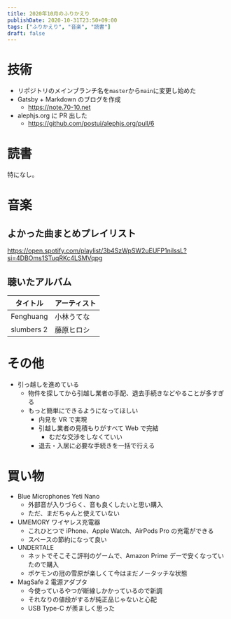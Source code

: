 ```yaml
---
title: 2020年10月のふりかえり
publishDate: 2020-10-31T23:50+09:00
tags: ["ふりかえり", "音楽", "読書"]
draft: false
---
```


# 技術

- リポジトリのメインブランチ名を`master`から`main`に変更し始めた
- Gatsby + Markdown のブログを作成
  - https://note.70-10.net
- alephjs.org に PR 出した
  - https://github.com/postui/alephjs.org/pull/6

# 読書

特になし。

# 音楽

## よかった曲まとめプレイリスト

https://open.spotify.com/playlist/3b4SzWpSW2uEUFP1nilssL?si=4DBOms1STuqRKc4LSMVqpg

## 聴いたアルバム

| タイトル   | アーティスト |
| ---------- | ------------ |
| Fenghuang  | 小林うてな   |
| slumbers 2 | 藤原ヒロシ   |

# その他

- 引っ越しを進めている
  - 物件を探してから引越し業者の手配、退去手続きなどやることが多すぎる
  - もっと簡単にできるようになってほしい
    - 内見を VR で実現
    - 引越し業者の見積もりがすべて Web で完結
      - むだな交渉をしなくていい
    - 退去・入居に必要な手続きを一括で行える

# 買い物

- Blue Microphones Yeti Nano
  - 外部音が入りづらく、音も良くしたいと思い購入
  - ただ、まだちゃんと使えていない
- UMEMORY ワイヤレス充電器
  - これひとつで iPhone、Apple Watch、AirPods Pro の充電ができる
  - スペースの節約になって良い
- UNDERTALE
  - ネットでそこそこ評判のゲームで、Amazon Prime デーで安くなっていたので購入
  - ポケモンの冠の雪原が楽しくて今はまだノータッチな状態
- MagSafe 2 電源アダプタ
  - 今使っているやつが断線しかかっているので新調
  - それなりの値段がするが純正品じゃないと心配
  - USB Type-C が羨ましく思った
